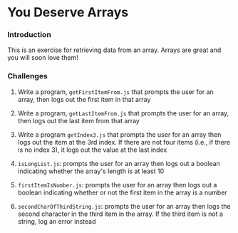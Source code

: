 # You Deserve Arrays

### Introduction

This is an exercise for retrieving data from an array. Arrays are great and you will soon love them!

### Challenges

1. Write a program, `getFirstItemFrom.js` that prompts the user for an array, then logs out the first item in that array

2. Write a program, `getLastItemFrom.js` that prompts the user for an array, then logs out the last item from that array

3. Write a program `getIndex3.js` that prompts the user for an array then logs out the item at the 3rd index. If there are not four items (i.e., if there is no index 3), it logs out the value at the last index

4. `isLongList.js`: prompts the user for an array then logs out a boolean indicating whether the array's length is at least 10

5. `firstItemIsNumber.js`: prompts the user for an array then logs out a boolean indicating whether or not the first item in the array is a number

6. `secondCharOfThirdString.js`: prompts the user for an array then logs the second character in the third item in the array. If the third item is not a string, log an error instead
